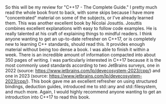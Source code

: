 So this will be my review for "C++17 - The Complete Guide." I pretty much read the whole book front to back, with some skips because I have more "concentrated" material on some of the subjects, or I've already learned them. This was another excellent book by Nicolai Josuttis. Josuttis combines excellent explanations with easy to follow code examples. He is really talented at his craft of explaining things to mindful readers. I think anyone wanting to get an up-to-date refresher on C++17, or is completely new to learning C++ standards, should read this. It provides enough material without being too dense a book. I was able to finish it within a week. There is an incredible amount of information compacted into about 350 pages of writing. I was particularly interested in C++17 because it is the most commonly used standards according to two JetBrains surveys, one in 2022 (source: https://www.jetbrains.com/lp/devecosystem-2023/cpp/) and one in 2023 (source: https://www.jetbrains.com/lp/devecosystem-2023/cpp/). This book gave me an excellent refresher on using structured bindings, deduction guides, introduced me to std::any and std::filesystem, and much more. Again, I would highly recommend anyone wanting to get an introduction into C++17 to read this book.
